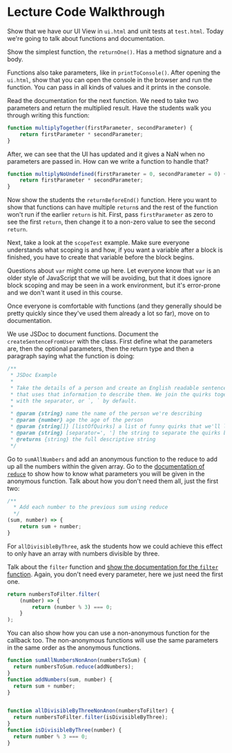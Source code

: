 # Lecture Code Walkthrough

Show that we have our UI View in `ui.html` and unit tests at `test.html`. Today we're going to talk about functions and documentation.

Show the simplest function, the `returnOne()`. Has a method signature and a body.

Functions also take parameters, like in `printToConsole()`. After opening the `ui.html`, show that you can open the console in the browser and run the function. You can pass in all kinds of values and it prints in the console.

Read the documentation for the next function. We need to take two parameters and return the multiplied result. Have the students walk you through writing this function:

```javascript
function multiplyTogether(firstParameter, secondParameter) {
    return firstParameter * secondParameter;
}
```

After, we can see that the UI has updated and it gives a NaN when no parameters are passed in. How can we write a function to handle that?

```javascript
function multiplyNoUndefined(firstParameter = 0, secondParameter = 0) {
    return firstParameter * secondParameter;
}
```

Now show the students the `returnBeforeEnd()` function. Here you want to show that functions can have multiple `return`s and the rest of the function won't run if the earlier `return` is hit. First, pass `firstParameter` as zero to see the first `return`, then change it to a non-zero value to see the second `return`.

Next, take a look at the `scopeTest` example. Make sure everyone understands what scoping is and how, if you want a variable after a block is finished, you have to create that variable before the block begins.

Questions about `var` might come up here. Let everyone know that `var` is an older style of JavaScript that we will be avoiding, but that it does ignore block scoping and may be seen in a work environment, but it's error-prone and we don't want it used in this course.

Once everyone is comfortable with functions (and they generally should be pretty quickly since they've used them already a lot so far), move on to documentation.

We use JSDoc to document functions. Document the `createSentenceFromUser` with the class. First define what the parameters are, then the optional parameters, then the return type and then a paragraph saying what the function is doing:

```javascript
/**
 * JSDoc Example
 *
 * Take the details of a person and create an English readable sentence
 * that uses that information to describe them. We join the quirks together
 * with the separator, or `, ` by default.
 *
 * @param {string} name the name of the person we're describing
 * @param {number} age the age of the person
 * @param {string[]} [listOfQuirks] a list of funny quirks that we'll list out
 * @param {string} [separator=', '] the string to separate the quirks by
 * @returns {string} the full descriptive string
 */
 ```

Go to `sumAllNumbers` and add an anonymous function to the reduce to add up all the numbers within the given array. Go to the [documentation of `reduce`](https://developer.mozilla.org/en-US/docs/Web/JavaScript/Reference/Global_Objects/Array/reduce#Description) to show how to know what parameters you will be given in the anonymous function. Talk about how you don't need them all, just the first two:

```javascript
/**
  * Add each number to the previous sum using reduce
  */
(sum, number) => {
    return sum + number;
}
```

For `allDivisibleByThree`, ask the students how we could achieve this effect to only have an array with numbers divisible by three.

Talk about the `filter` function and [show the documentation for the `filter` function](https://developer.mozilla.org/en-US/docs/Web/JavaScript/Reference/Global_Objects/Array/filter#Description). Again, you don't need every parameter, here we just need the first one.

```javascript
return numbersToFilter.filter(
    (number) => {
        return (number % 3) === 0;
    }
);
```

You can also show how you can use a non-anonymous function for the callback too. The non-anonymous functions will use the same parameters in the same order as the anonymous functions.

```javascript
function sumAllNumbersNonAnon(numbersToSum) {
  return numbersToSum.reduce(addNumbers);
}
function addNumbers(sum, number) {
  return sum + number;
}


function allDivisibleByThreeNonAnon(numbersToFilter) {
  return numbersToFilter.filter(isDivisibleByThree);
}
function isDivisibleByThree(number) {
  return number % 3 === 0;
}
```